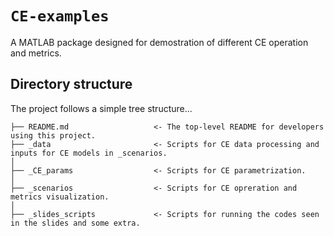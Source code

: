 # `CE-examples`

A MATLAB package designed for demostration of different CE operation and metrics.

## Directory structure
The project follows a simple tree structure...

```
├── README.md                   <- The top-level README for developers using this project.
├── _data                       <- Scripts for CE data processing and inputs for CE models in _scenarios.
│
├── _CE_params                  <- Scripts for CE parametrization.
│ 
├── _scenarios                  <- Scripts for CE opreration and metrics visualization.
│ 
├── _slides_scripts             <- Scripts for running the codes seen in the slides and some extra.
